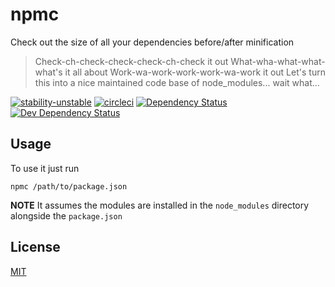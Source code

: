 # npmc
Check out the size of all your dependencies before/after minification

> Check-ch-check-check-check-ch-check it out 
> What-wha-what-what-what's it all about 
> Work-wa-work-work-work-wa-work it out 
> Let's turn this into a nice maintained code base of node_modules... wait what...

[![stability-unstable](https://img.shields.io/badge/stability-unstable-yellow.svg)][stability]
[![circleci](https://circleci.com/gh/orangemug/npmc.png?style=shield)][circleci]
[![Dependency Status](https://david-dm.org/orangemug/npmc.svg)][dm-prod]
[![Dev Dependency Status](https://david-dm.org/orangemug/npmc/dev-status.svg)][dm-dev]

[stability]: https://github.com/orangemug/stability-badges#unstable
[circleci]:  https://circleci.com/gh/orangemug/npmc
[dm-prod]:   https://david-dm.org/orangemug/npmc
[dm-dev]:    https://david-dm.org/orangemug/npmc#info=devDependencies


## Usage
To use it just run

    npmc /path/to/package.json

**NOTE** It assumes the modules are installed in the `node_modules` directory alongside the `package.json`


## License
[MIT](LICENSE)
